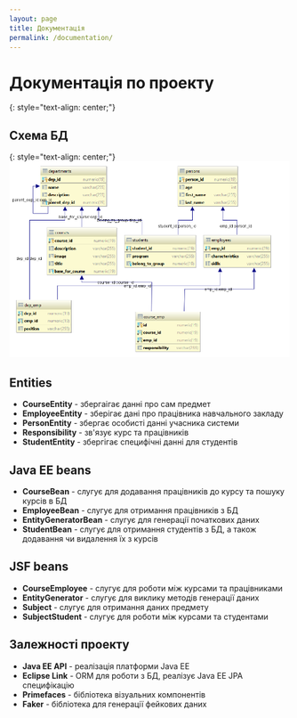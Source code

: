 ```yaml
---
layout: page
title: Документація
permalink: /documentation/
---
```


# Документація по проекту
{: style="text-align: center;"}

## Схема БД
{: style="text-align: center;"}
![database schema](/assets/img/schema.png)


## Entities
* **CourseEntity** - збергаігає данні про сам предмет
* **EmployeeEntity** - зберігає дані про працівника навчального закладу
* **PersonEntity** - збергає особисті данні учасника системи
* **Responsibility** - зв'язує курс та працівників
* **StudentEntity** - збергігає специфічні данні для студентів

## Java EE beans
* **CourseBean** - слугує для додавання працівників до курсу та пошуку курсів в БД
* **EmployeeBean** - слугує для отримання працівників з БД
* **EntityGeneratorBean** - слугує для генерації початкових даних
* **StudentBean** - слугує для отримання студентів з БД, а також додавання чи видалення їх з курсів

## JSF beans
* **CourseEmployee** - слугує для роботи між курсами та працівниками
* **EntityGenerator** - слугує для виклику методів генерації даних
* **Subject** - слугує для отримання даних предмету
* **SubjectStudent** - слугує для роботи між курсами та студентами

## Залежності проекту
* **Java EE API** - реалізація платформи Java EE
* **Eclipse Link** - ORM для роботи з БД, реалізує Java EE JPA специфікацію
* **Primefaces** - бібліотека візуальних компонентів
* **Faker** - бібліотека для генерації фейкових даних
